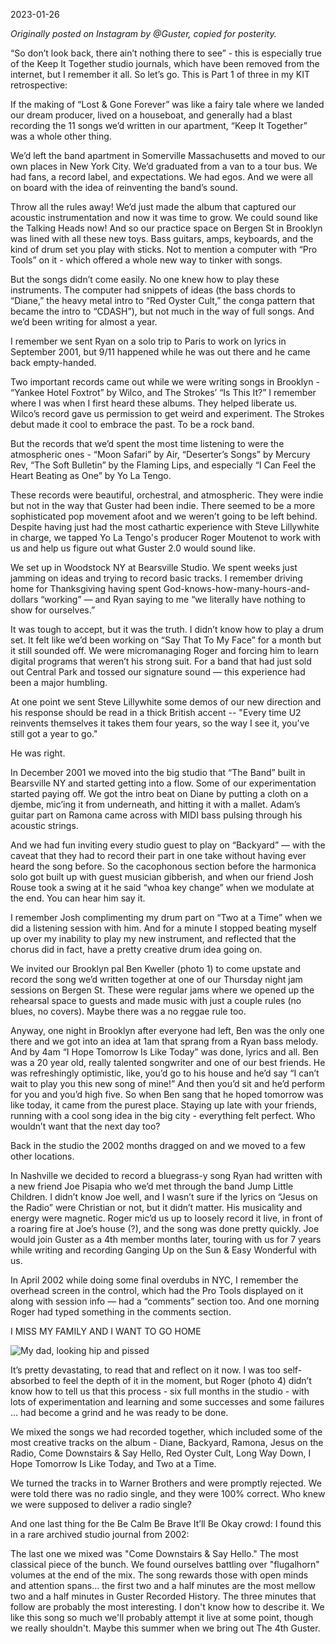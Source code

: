 2023-01-26

_Originally posted on Instagram by @Guster, copied for posterity._

“So don’t look back, there ain’t nothing there to see” - this is especially true of the Keep It Together studio journals, which have been removed from the internet, but I remember it all. So let’s go. This is Part 1 of three in my KIT retrospective:  
  
If the making of “Lost & Gone Forever” was like a fairy tale where we landed our dream producer, lived on a houseboat, and generally had a blast recording the 11 songs we’d written in our apartment, “Keep It Together” was a whole other thing.  
  
We’d left the band apartment in Somerville Massachusetts and moved to our own places in New York City. We’d graduated from a van to a tour bus. We had fans, a record label, and expectations. We had egos. And we were all on board with the idea of reinventing the band’s sound.  
  
Throw all the rules away! We’d just made the album that captured our acoustic instrumentation and now it was time to grow. We could sound like the Talking Heads now! And so our practice space on Bergen St in Brooklyn was lined with all these new toys. Bass guitars, amps, keyboards, and the kind of drum set you play with sticks. Not to mention a computer with “Pro Tools” on it - which offered a whole new way to tinker with songs.  
  
But the songs didn’t come easily. No one knew how to play these instruments. The computer had snippets of ideas (the bass chords to “Diane,” the heavy metal intro to “Red Oyster Cult,” the conga pattern that became the intro to “CDASH”), but not much in the way of full songs. And we’d been writing for almost a year.  
  
I remember we sent Ryan on a solo trip to Paris to work on lyrics in September 2001, but 9/11 happened while he was out there and he came back empty-handed.  
  
Two important records came out while we were writing songs in Brooklyn - “Yankee Hotel Foxtrot” by Wilco, and The Strokes’ “Is This It?” I remember where I was when I first heard these albums. They helped liberate us. Wilco’s record gave us permission to get weird and experiment. The Strokes debut made it cool to embrace the past. To be a rock band.

But the records that we’d spent the most time listening to were the atmospheric ones - “Moon Safari” by Air, “Deserter’s Songs” by Mercury Rev, “The Soft Bulletin” by the Flaming Lips, and especially “I Can Feel the Heart Beating as One” by Yo La Tengo.  
  
These records were beautiful, orchestral, and atmospheric. They were indie but not in the way that Guster had been indie. There seemed to be a more sophisticated pop movement afoot and we weren’t going to be left behind. Despite having just had the most cathartic experience with Steve Lillywhite in charge, we tapped Yo La Tengo's producer Roger Moutenot to work with us and help us figure out what Guster 2.0 would sound like.  
  
We set up in Woodstock NY at Bearsville Studio. We spent weeks just jamming on ideas and trying to record basic tracks. I remember driving home for Thanksgiving having spent God-knows-how-many-hours-and-dollars “working” — and Ryan saying to me “we literally have nothing to show for ourselves.”  
  
It was tough to accept, but it was the truth. I didn’t know how to play a drum set. It felt like we’d been working on “Say That To My Face” for a month but it still sounded off. We were micromanaging Roger and forcing him to learn digital programs that weren’t his strong suit. For a band that had just sold out Central Park and tossed our signature sound — this experience had been a major humbling.  
  
At one point we sent Steve Lillywhite some demos of our new direction and his response should be read in a thick British accent -- "Every time U2 reinvents themselves it takes them four years, so the way I see it, you've still got a year to go."  
  
He was right.

In December 2001 we moved into the big studio that “The Band” built in Bearsville NY and started getting into a flow. Some of our experimentation started paying off. We got the intro beat on Diane by putting a cloth on a djembe, mic’ing it from underneath, and hitting it with a mallet. Adam’s guitar part on Ramona came across with MIDI bass pulsing through his acoustic strings.  
  
And we had fun inviting every studio guest to play on “Backyard” — with the caveat that they had to record their part in one take without having ever heard the song before. So the cacophonous section before the harmonica solo got built up with guest musician gibberish, and when our friend Josh Rouse took a swing at it he said “whoa key change” when we modulate at the end. You can hear him say it.  
  
I remember Josh complimenting my drum part on “Two at a Time” when we did a listening session with him. And for a minute I stopped beating myself up over my inability to play my new instrument, and reflected that the chorus did in fact, have a pretty creative drum idea going on.  
  
We invited our Brooklyn pal Ben Kweller (photo 1) to come upstate and record the song we’d written together at one of our Thursday night jam sessions on Bergen St. These were regular jams where we opened up the rehearsal space to guests and made music with just a couple rules (no blues, no covers). Maybe there was a no reggae rule too.  
  
Anyway, one night in Brooklyn after everyone had left, Ben was the only one there and we got into an idea at 1am that sprang from a Ryan bass melody. And by 4am “I Hope Tomorrow Is Like Today” was done, lyrics and all. Ben was a 20 year old, really talented songwriter and one of our best friends. He was refreshingly optimistic, like, you’d go to his house and he’d say “I can’t wait to play you this new song of mine!” And then you’d sit and he’d perform for you and you’d high five. So when Ben sang that he hoped tomorrow was like today, it came from the purest place. Staying up late with your friends, running with a cool song idea in the big city - everything felt perfect. Who wouldn’t want that the next day too?

Back in the studio the 2002 months dragged on and we moved to a few other locations.  
  
In Nashville we decided to record a bluegrass-y song Ryan had written with a new friend Joe Pisapia who we’d met through the band Jump Little Children. I didn’t know Joe well, and I wasn’t sure if the lyrics on “Jesus on the Radio” were Christian or not, but it didn’t matter. His musicality and energy were magnetic. Roger mic’d us up to loosely record it live, in front of a roaring fire at Joe’s house (?), and the song was done pretty quickly. Joe would join Guster as a 4th member months later, touring with us for 7 years while writing and recording Ganging Up on the Sun & Easy Wonderful with us.  
  
In April 2002 while doing some final overdubs in NYC, I remember the overhead screen in the control, which had the Pro Tools displayed on it along with session info — had a “comments” section too. And one morning Roger had typed something in the comments section.  
  
I MISS MY FAMILY AND I WANT TO GO HOME  

![My dad, looking hip and pissed](img/Pasted%20image%2020230126131302.png)
  
It’s pretty devastating, to read that and reflect on it now. I was too self-absorbed to feel the depth of it in the moment, but Roger (photo 4) didn’t know how to tell us that this process - six full months in the studio - with lots of experimentation and learning and some successes and some failures … had become a grind and he was ready to be done.  
  
We mixed the songs we had recorded together, which included some of the most creative tracks on the album - Diane, Backyard, Ramona, Jesus on the Radio, Come Downstairs & Say Hello, Red Oyster Cult, Long Way Down, I Hope Tomorrow Is Like Today, and Two at a Time.  
  
We turned the tracks in to Warner Brothers and were promptly rejected. We were told there was no radio single, and they were 100% correct. Who knew we were supposed to deliver a radio single?

And one last thing for the Be Calm Be Brave It’ll Be Okay crowd: I found this in a rare archived studio journal from 2002:  
  
The last one we mixed was "Come Downstairs & Say Hello." The most classical piece of the bunch. We found ourselves battling over "flugalhorn" volumes at the end of the mix. The song rewards those with open minds and attention spans... the first two and a half minutes are the most mellow two and a half minutes in Guster Recorded History. The three minutes that follow are probably the most interesting. I don't know how to describe it. We like this song so much we'll probably attempt it live at some point, though we really shouldn't. Maybe this summer when we bring out The 4th Guster.